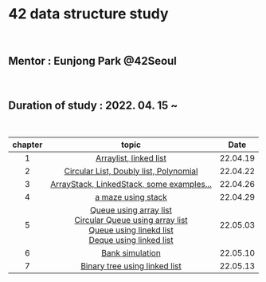 # 42 data structure study

<br />

## Mentor : Eunjong Park @42Seoul

<br />

## Duration of study : 2022. 04. 15 ~

<br />

| chapter |                                                                                                                                                                                                       topic                                                                                                                                                                                                        |   Date   |
| :-----: | :----------------------------------------------------------------------------------------------------------------------------------------------------------------------------------------------------------------------------------------------------------------------------------------------------------------------------------------------------------------------------------------------------------------: | :------: |
|    1    |                                                                                                                                                            <a href="https://github.com/mtae616/42DS-study/tree/master/list">Arraylist, linked list</a>                                                                                                                                                             | 22.04.19 |
|    2    |                                                                                                                                                    <a href="https://github.com/mtae616/42DS-study/tree/master/list">Circular List, Doubly list, Polynomial</a>                                                                                                                                                     | 22.04.22 |
|    3    |                                                                                                                                                  <a href="https://github.com/mtae616/42DS-study/tree/master/stack">ArrayStack, LinkedStack, some examples... </a>                                                                                                                                                  | 22.04.26 |
|    4    |                                                                                                                                                              <a href="https://github.com/mtae616/42DS-study/tree/master/stack">a maze using stack</a>                                                                                                                                                              | 22.04.29 |
|    5    | <a href="https://github.com/mtae616/42DS-study/tree/master/queue">Queue using array list</a> <br/> <a href="https://github.com/mtae616/42DS-study/tree/master/queue">Circular Queue using array list</a> <br /> <a href="https://github.com/mtae616/42DS-study/tree/master/queue">Queue using linekd list</a> <br /> <a href="https://github.com/mtae616/42DS-study/tree/master/queue">Deque using linked list</a> | 22.05.03 |
|    6    |                                                                                                                                                          <a href="https://github.com/mtae616/42DS-study/tree/master/queue/simulation">Bank simulation</a>                                                                                                                                                          | 22.05.10 |
|    7    |                                                                                                                                                                 <a href="https://github.com/mtae616/42DS-study/tree/master/tree">Binary tree using linked list</a>                                                                                                                                                                  | 22.05.13 |

